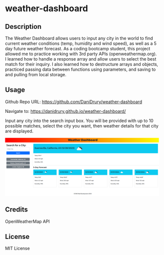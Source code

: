 # weather-dashboard

## Description
The Weather Dashboard allows users to input any city in the world to find current weather conditions (temp, humidity and wind speed), as well as a 5 day future weather forecast. 
As a coding bootcamp student, this project allowed me to practice working with 3rd party APIs (openweathermap.org). I learned how to handle a response array and allow users to 
select the best match for their inquiry. I also learned how to destructure arrays and objects, practiced passing data between functions using parameters, and saving to and 
pulling from local storage.

## Usage
Github Repo URL: https://github.com/DaniDrury/weather-dashboard

Navigate to: https://danidrury.github.io/weather-dashboard/

Input any city into the search input box. You will be provided with up to 10 possible matches, select the city you want, then weather details for that city are displayed.

![fullpage screenshot of weather dashboard](./assets/images/screenshot.png)

## Credits
OpenWeatherMap API

## License
MIT License